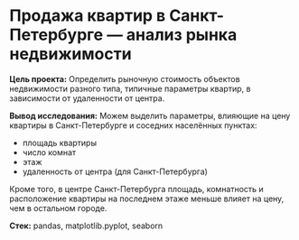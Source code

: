 # Продажа квартир в Санкт-Петербурге — анализ рынка недвижимости

<b>Цель проекта:</b>
Определить рыночную стоимость объектов недвижимости разного типа, типичные параметры квартир, в зависимости от удаленности от центра.

<b>Вывод исследования:</b>
Можем выделить параметры, влияющие на цену квартиры в Санкт-Петербурге и соседних населённых пунктах:
- площадь квартиры
- число комнат
- этаж
- удаленность от центра (для Санкт-Петербурга)

Кроме того, в центре Санкт-Петербурга площадь, комнатность и расположение квартиры на последнем этаже меньше влияет на цену, чем в остальном городе.

<b>Стек:</b>
pandas, matplotlib.pyplot, seaborn
